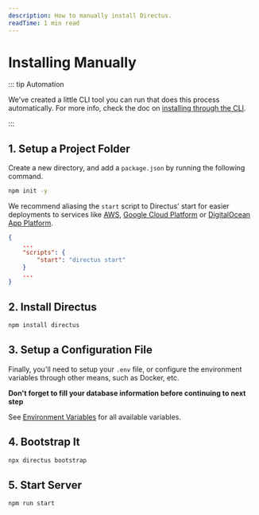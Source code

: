 ```yaml
---
description: How to manually install Directus.
readTime: 1 min read
---
```


# Installing Manually

::: tip Automation

We've created a little CLI tool you can run that does this process automatically. For more info, check the doc on
[installing through the CLI](/self-hosted/installation/cli).

:::

## 1. Setup a Project Folder

Create a new directory, and add a `package.json` by running the following command.

```bash
npm init -y
```

We recommend aliasing the `start` script to Directus' start for easier deployments to services like
[AWS](/self-hosted/installation/aws), [Google Cloud Platform](/self-hosted/installation/gcp) or
[DigitalOcean App Platform](/self-hosted/installation/digitalocean-app-platform).

```json
{
	...
	"scripts": {
		"start": "directus start"
	}
	...
}
```

## 2. Install Directus

```bash
npm install directus
```

## 3. Setup a Configuration File

Finally, you'll need to setup your `.env` file, or configure the environment variables through other means, such as
Docker, etc.

**Don't forget to fill your database information before continuing to next step**

See [Environment Variables](/self-hosted/config-options#general) for all available variables.

## 4. Bootstrap It

```bash
npx directus bootstrap
```

## 5. Start Server

```bash
npm run start
```
